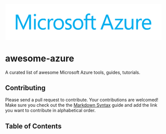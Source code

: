 ![](img/azure-logo.png)

# awesome-azure

A curated list of awesome Microsoft Azure tools, guides, tutorials.

## Contributing

Please send a pull request to contribute. Your contributions are welcomed! Make sure you check out the the [Markdown Syntax](https://guides.github.com/features/mastering-markdown/)
guide and add the link you want to contribute in alphabetical order. 

## Table of Contents
